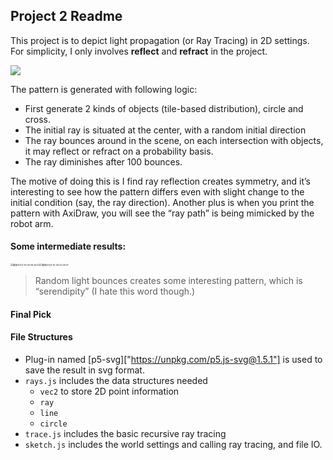 ## Project 2 Readme

This project is to depict light propagation (or Ray Tracing) in 2D settings. For simplicity, I only involves **reflect** and **refract** in the project. 

![](https://blogassets.leverageedu.com/blog/wp-content/uploads/2020/04/16224940/Reflection-Of-Light-1-1024x640.png)

The pattern is generated with following logic:

* First generate 2 kinds of objects (tile-based distribution), circle and cross.
* The initial ray is situated at the center, with a random initial direction
* The ray bounces around in the scene, on each intersection with objects, it may reflect or refract on a probability basis.
* The ray diminishes after 100 bounces.



The motive of doing this is I find ray reflection creates symmetry, and it’s interesting to see how the pattern differs even with slight change to the initial condition (say, the ray direction).  Another plus is when you print the pattern with AxiDraw, you will see the “ray path” is being mimicked by the robot arm.



#### Some intermediate results:

<img src="https://s2.loli.net/2023/10/08/fJbsHztSGoXVPNg.png" alt="截屏2023-10-06 09.45.07" style="zoom: 25%;" /><img src="https://s2.loli.net/2023/10/08/dGH98ncCis6wJQZ.png" alt="截屏2023-10-06 02.35.07" style="zoom:25%;" />

> Random light bounces creates some interesting pattern, which is “serendipity” (I hate this word though.)



#### Final Pick



#### File Structures

* Plug-in named [p5-svg]["https://unpkg.com/p5.js-svg@1.5.1"] is used to save the result in svg format.
* `rays.js` includes the data structures needed
  * `vec2` to store 2D point information
  * `ray` 
  * `line`
  * `circle`
* `trace.js` includes the basic recursive ray tracing
* `sketch.js` includes the world settings and calling ray tracing, and file IO.

